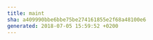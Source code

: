 ```yaml
---
title: maint
sha: a409990bbe6bbe75be274161855e2f68a48100e6
generated: 2018-07-05 15:59:52 +0200
---
```

